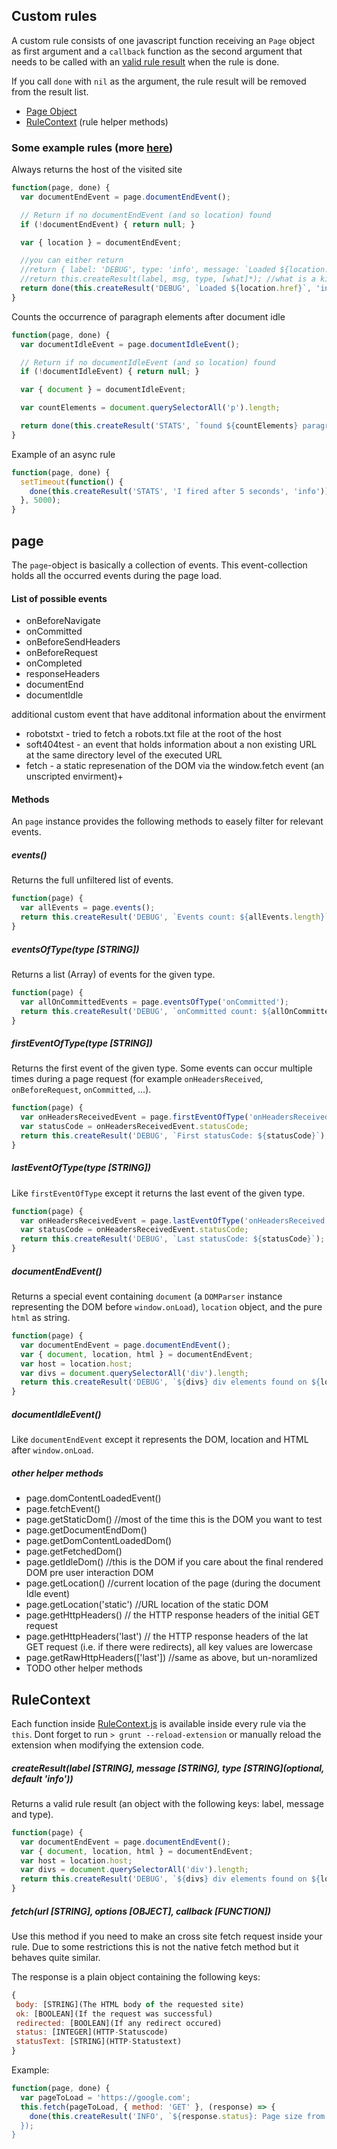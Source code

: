 ## Custom rules

A custom rule consists of one javascript function receiving an `Page` object as first argument and a `callback` function as the second argument that needs to be called with an [valid rule result](#rulecontext) when the rule is done.

If you call `done` with `nil` as the argument, the rule result will be removed from the result list.

- [Page Object](#page)
- [RuleContext](#rulecontext) (rule helper methods)


### Some example rules (more [here](/sample-rules))

Always returns the host of the visited site

```javascript
function(page, done) {
  var documentEndEvent = page.documentEndEvent();

  // Return if no documentEndEvent (and so location) found
  if (!documentEndEvent) { return null; }

  var { location } = documentEndEvent;

  //you can either return
  //return { label: 'DEBUG', type: 'info', message: `Loaded ${location.href}`};
  //return this.createResult(label, msg, type, [what]*); //what is a kind of sublable attached to the front of the message
  return done(this.createResult('DEBUG', `Loaded ${location.href}`, 'info'));
}
```

Counts the occurrence of paragraph elements after document idle

```javascript
function(page, done) {
  var documentIdleEvent = page.documentIdleEvent();

  // Return if no documentIdleEvent (and so location) found
  if (!documentIdleEvent) { return null; }

  var { document } = documentIdleEvent;

  var countElements = document.querySelectorAll('p').length;

  return done(this.createResult('STATS', `found ${countElements} paragraph elements`));
}
```

Example of an async rule

```javascript
function(page, done) {
  setTimeout(function() {
    done(this.createResult('STATS', 'I fired after 5 seconds', 'info'));
  }, 5000);
}
```

## page

The `page`-object is basically a collection of events. This event-collection holds all the occurred events during the page load.

#### List of possible events

- onBeforeNavigate
- onCommitted
- onBeforeSendHeaders
- onBeforeRequest
- onCompleted
- responseHeaders
- documentEnd
- documentIdle

additional custom event that have additonal information about the envirment

- robotstxt - tried to fetch a robots.txt file at the root of the host
- soft404test - an event that holds information about a non existing URL at the same directory level of the executed URL
- fetch - a static represenation of the DOM via the window.fetch event (an unscripted envirment)+



#### Methods

An `page` instance provides the following methods to easely filter for relevant events.

##### events()

Returns the full unfiltered list of events.

```javascript
function(page) {
  var allEvents = page.events();
  return this.createResult('DEBUG', `Events count: ${allEvents.length}`);
}
```

##### eventsOfType(type [STRING])

Returns a list (Array) of events for the given type.

```javascript
function(page) {
  var allOnCommittedEvents = page.eventsOfType('onCommitted');
  return this.createResult('DEBUG', `onCommitted count: ${allOnCommittedEvents.length}`);
}
```

##### firstEventOfType(type [STRING])

Returns the first event of the given type.
Some events can occur multiple times during a page request (for example `onHeadersReceived`, `onBeforeRequest`, `onCommitted`, …).

```javascript
function(page) {
  var onHeadersReceivedEvent = page.firstEventOfType('onHeadersReceived');
  var statusCode = onHeadersReceivedEvent.statusCode;
  return this.createResult('DEBUG', `First statusCode: ${statusCode}`);
}
```

##### lastEventOfType(type [STRING])

Like `firstEventOfType` except it returns the last event of the given type.

```javascript
function(page) {
  var onHeadersReceivedEvent = page.lastEventOfType('onHeadersReceived');
  var statusCode = onHeadersReceivedEvent.statusCode;
  return this.createResult('DEBUG', `Last statusCode: ${statusCode}`);
}
```

##### documentEndEvent()

Returns a special event containing `document` (a `DOMParser` instance representing the DOM before `window.onLoad`), `location` object, and the pure `html` as string.

```javascript
function(page) {
  var documentEndEvent = page.documentEndEvent();
  var { document, location, html } = documentEndEvent;
  var host = location.host;
  var divs = document.querySelectorAll('div').length;
  return this.createResult('DEBUG', `${divs} div elements found on ${location.host}`);
}
```

##### documentIdleEvent()

Like `documentEndEvent` except it represents the DOM, location and HTML after `window.onLoad`.


##### other helper methods

 - page.domContentLoadedEvent()
 - page.fetchEvent()
 - page.getStaticDom() //most of the time this is the DOM you want to test
 - page.getDocumentEndDom()
 - page.getDomContentLoadedDom()
 - page.getFetchedDom()
 - page.getIdleDom() //this is the DOM if you care about the final rendered DOM pre user interaction DOM
 - page.getLocation() //current location of the page (during the document Idle event)
 - page.getLocation('static') //URL location of the static DOM
 - page.getHttpHeaders() // the HTTP response headers of the initial GET request
 - page.getHttpHeaders('last') // the HTTP response headers of the lat GET request (i.e. if there were redirects), all key values are lowercase
 - page.getRawHttpHeaders(['last']) //same as above, but un-noramlized
 - TODO other helper methods




## RuleContext

Each function inside [RuleContext.js](/src/javascripts/utils/RuleContext.js) is available inside every rule via the `this`.
Dont forget to run `> grunt --reload-extension` or manually reload the extension when modifying the extension code.

##### createResult(label [STRING], message [STRING], type [STRING](optional, default 'info'))

Returns a valid rule result (an object with the following keys: label, message and type).

```javascript
function(page) {
  var documentEndEvent = page.documentEndEvent();
  var { document, location, html } = documentEndEvent;
  var host = location.host;
  var divs = document.querySelectorAll('div').length;
  return this.createResult('DEBUG', `${divs} div elements found on ${location.host}`);
}
```

##### fetch(url [STRING], options [OBJECT], callback [FUNCTION])

Use this method if you need to make an cross site fetch request inside your rule. Due to some restrictions this is not the native fetch method but it behaves quite similar.

The response is a plain object containing the following keys:

```javascript
{
 body: [STRING](The HTML body of the requested site)
 ok: [BOOLEAN](If the request was successful)
 redirected: [BOOLEAN](If any redirect occured)
 status: [INTEGER](HTTP-Statuscode)
 statusText: [STRING](HTTP-Statustext)
}
```

Example:

```javascript
function(page, done) {
  var pageToLoad = 'https://google.com';
  this.fetch(pageToLoad, { method: 'GET' }, (response) => {
    done(this.createResult('INFO', `${response.status}: Page size from ${pageToLoad) is ${response.body.length}`));
  });
}
```
